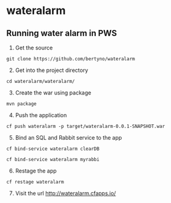 # wateralarm

## Running water alarm in PWS

1) Get the source 

```
git clone https://github.com/bertyno/wateralarm
```
2) Get into the project directory
```
cd wateralarm/wateralarm/
```
3) Create the war using package
```
mvn package
```
4) Push the application
```
cf push wateralarm -p target/wateralarm-0.0.1-SNAPSHOT.war
```
5) Bind an SQL and Rabbit service to the app
```
cf bind-service wateralarm clearDB

cf bind-service wateralarm myrabbi
```
6) Restage the app
```
cf restage wateralarm
```
7) Visit the url http://wateralarm.cfapps.io/
